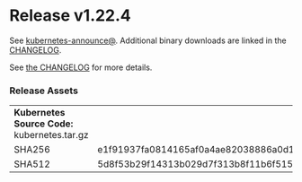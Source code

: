 # Release v1.22.4

See [kubernetes-announce@](https://groups.google.com/forum/#!forum/kubernetes-announce). Additional binary downloads are linked in the [CHANGELOG](https://github.com/kubernetes/kubernetes/blob/master/CHANGELOG/CHANGELOG-1.22.md).

See [the CHANGELOG](https://github.com/kubernetes/kubernetes/blob/master/CHANGELOG/CHANGELOG-1.22.md) for more details.

### Release Assets


<table>
<tr><td colspan=\2\><b>Kubernetes Source Code: </b> kubernetes.tar.gz</td><tr>
<tr><td>SHA256</td><td>e1f91937fa0814165af0a4ae82038886a0d1039063df3bfe2269e06cee4937a8</td></tr>
<tr><td>SHA512</td><td>5d8f53b29f14313b029d7f313b8f11b6f51577d5679a85e114579f4308488ab2a553c2eb0c8e202f1af81548311006cc6b2d2d11af5640b69bb99fe797b8db09</td></tr>
</table>


